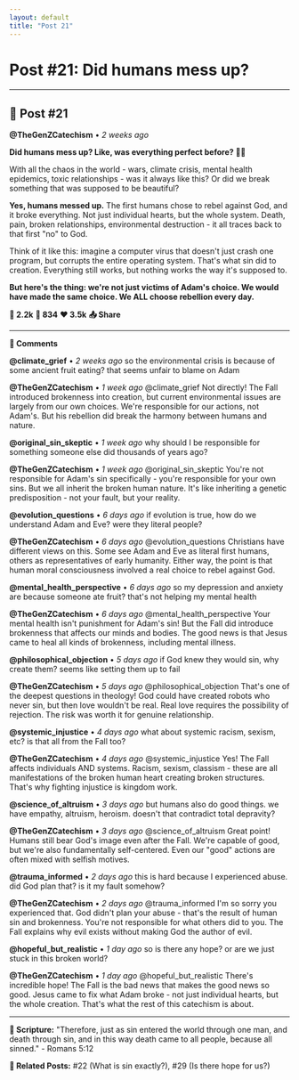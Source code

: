 ```yaml
---
layout: default
title: "Post 21"
---
```

# Post #21: Did humans mess up?

---

## 📱 Post #21

**@TheGenZCatechism** • *2 weeks ago*

**Did humans mess up? Like, was everything perfect before? 🍎💔**

With all the chaos in the world - wars, climate crisis, mental health epidemics, toxic relationships - was it always like this? Or did we break something that was supposed to be beautiful?

**Yes, humans messed up.** The first humans chose to rebel against God, and it broke everything. Not just individual hearts, but the whole system. Death, pain, broken relationships, environmental destruction - it all traces back to that first "no" to God.

Think of it like this: imagine a computer virus that doesn't just crash one program, but corrupts the entire operating system. That's what sin did to creation. Everything still works, but nothing works the way it's supposed to.

**But here's the thing: we're not just victims of Adam's choice. We would have made the same choice. We ALL choose rebellion every day.**

**💭 2.2k** **🔄 834** **❤️ 3.5k** **📤 Share**

---

**💬 Comments**

**@climate_grief** • *2 weeks ago*
so the environmental crisis is because of some ancient fruit eating? that seems unfair to blame on Adam

**@TheGenZCatechism** • *1 week ago*
@climate_grief Not directly! The Fall introduced brokenness into creation, but current environmental issues are largely from our own choices. We're responsible for our actions, not Adam's. But his rebellion did break the harmony between humans and nature.

**@original_sin_skeptic** • *1 week ago*
why should I be responsible for something someone else did thousands of years ago?

**@TheGenZCatechism** • *1 week ago*
@original_sin_skeptic You're not responsible for Adam's sin specifically - you're responsible for your own sins. But we all inherit the broken human nature. It's like inheriting a genetic predisposition - not your fault, but your reality.

**@evolution_questions** • *6 days ago*
if evolution is true, how do we understand Adam and Eve? were they literal people?

**@TheGenZCatechism** • *6 days ago*
@evolution_questions Christians have different views on this. Some see Adam and Eve as literal first humans, others as representatives of early humanity. Either way, the point is that human moral consciousness involved a real choice to rebel against God.

**@mental_health_perspective** • *6 days ago*
so my depression and anxiety are because someone ate fruit? that's not helping my mental health

**@TheGenZCatechism** • *6 days ago*
@mental_health_perspective Your mental health isn't punishment for Adam's sin! But the Fall did introduce brokenness that affects our minds and bodies. The good news is that Jesus came to heal all kinds of brokenness, including mental illness.

**@philosophical_objection** • *5 days ago*
if God knew they would sin, why create them? seems like setting them up to fail

**@TheGenZCatechism** • *5 days ago*
@philosophical_objection That's one of the deepest questions in theology! God could have created robots who never sin, but then love wouldn't be real. Real love requires the possibility of rejection. The risk was worth it for genuine relationship.

**@systemic_injustice** • *4 days ago*
what about systemic racism, sexism, etc? is that all from the Fall too?

**@TheGenZCatechism** • *4 days ago*
@systemic_injustice Yes! The Fall affects individuals AND systems. Racism, sexism, classism - these are all manifestations of the broken human heart creating broken structures. That's why fighting injustice is kingdom work.

**@science_of_altruism** • *3 days ago*
but humans also do good things. we have empathy, altruism, heroism. doesn't that contradict total depravity?

**@TheGenZCatechism** • *3 days ago*
@science_of_altruism Great point! Humans still bear God's image even after the Fall. We're capable of good, but we're also fundamentally self-centered. Even our "good" actions are often mixed with selfish motives.

**@trauma_informed** • *2 days ago*
this is hard because I experienced abuse. did God plan that? is it my fault somehow?

**@TheGenZCatechism** • *2 days ago*
@trauma_informed I'm so sorry you experienced that. God didn't plan your abuse - that's the result of human sin and brokenness. You're not responsible for what others did to you. The Fall explains why evil exists without making God the author of evil.

**@hopeful_but_realistic** • *1 day ago*
so is there any hope? or are we just stuck in this broken world?

**@TheGenZCatechism** • *1 day ago*
@hopeful_but_realistic There's incredible hope! The Fall is the bad news that makes the good news so good. Jesus came to fix what Adam broke - not just individual hearts, but the whole creation. That's what the rest of this catechism is about.

---

**📖 Scripture:** "Therefore, just as sin entered the world through one man, and death through sin, and in this way death came to all people, because all sinned." - Romans 5:12

**🔗 Related Posts:** #22 (What is sin exactly?), #29 (Is there hope for us?) 
